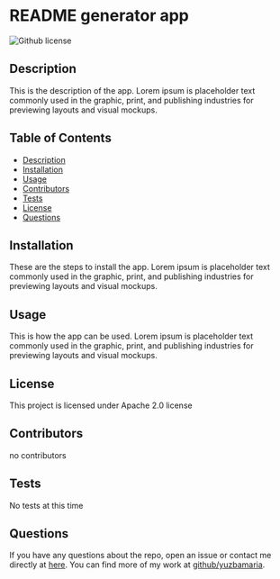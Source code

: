 # README generator app 
![Github license](https://img.shields.io/badge/license-Apache%202.0-blue.svg)
## Description
This is the description of the app. Lorem ipsum is placeholder text commonly used in the graphic, print, and publishing industries for previewing layouts and visual mockups.
## Table of Contents
* [Description](#description)
* [Installation](#installation)
* [Usage](#usage)
* [Contributors](#contributors)
* [Tests](#tests)
* [License](#license)
* [Questions](#questions)
## Installation
These are the steps to install the app. Lorem ipsum is placeholder text commonly used in the graphic, print, and publishing industries for previewing layouts and visual mockups.
## Usage
This is how the app can be used. Lorem ipsum is placeholder text commonly used in the graphic, print, and publishing industries for previewing layouts and visual mockups.
## License 
 This project is licensed under Apache 2.0 license
## Contributors
no contributors
## Tests
No tests at this time
## Questions
If you have any questions about the repo, open an issue or contact me directly at [here](mailto:yuzba.maria@gmail.com?subject=[GitHub]%20Dev%20Connect). You can find more of my work at [github/yuzbamaria](https://github.com/yuzbamaria).
